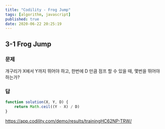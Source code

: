 ```yaml
---
title: "Codility - Frog Jump"
tags: [algorithm, javascript]
published: true
date: 2020-06-22 20:25:19
---
```


## 3-1 Frog Jump

### 문제

개구리가 X에서 Y까지 뛰어야 하고, 한번에 D 만큼 점프 할 수 있을 때, 몇번을 뛰어야 하는가?

### 답

```javascript
function solution(X, Y, D) {
    return Math.ceil((Y - X) / D)
}
```

https://app.codility.com/demo/results/trainingHC62NP-TRW/